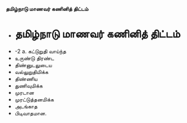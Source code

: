 **தமிழ்நாடு மாணவர் கணினித் திட்டம்**
- # தமிழ்நாடு மாணவர் கணினித் திட்டம்
- -2 a. கட்டுறுதி வாய்ந்த
- உருண்டு திரண்ட
- திண்னுடலுடைய
- வல்லுறுதிமிக்க
- திண்ணிய
- துணிவுமிக்க
- முரடான
- முரட்டுத்தனமிக்க
- அடங்காத
- பிடிவாதமான.

